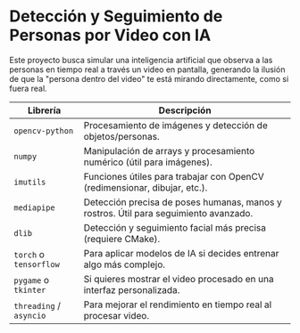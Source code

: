 # Detección y Seguimiento de Personas por Video con IA

Este proyecto busca simular una inteligencia artificial que observa a las personas en tiempo real a través un video en pantalla, generando la ilusión de que la "persona dentro del video" te está mirando directamente, como si fuera real.

| Librería                | Descripción                                                                          |
| ----------------------- | ------------------------------------------------------------------------------------ |
| `opencv-python`         | Procesamiento de imágenes y detección de objetos/personas.                           |
| `numpy`                 | Manipulación de arrays y procesamiento numérico (útil para imágenes).                |
| `imutils`               | Funciones útiles para trabajar con OpenCV (redimensionar, dibujar, etc.).            |
| `mediapipe`             | Detección precisa de poses humanas, manos y rostros. Útil para seguimiento avanzado. |
| `dlib`                  | Detección y seguimiento facial más precisa (requiere CMake).                         |
| `torch` o `tensorflow`  | Para aplicar modelos de IA si decides entrenar algo más complejo.                    |
| `pygame` o `tkinter`    | Si quieres mostrar el video procesado en una interfaz personalizada.                 |
| `threading` / `asyncio` | Para mejorar el rendimiento en tiempo real al procesar video.                        |
